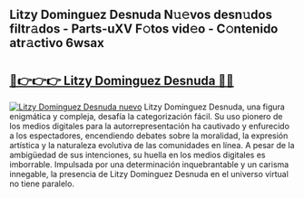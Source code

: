 ## Litzy Dominguez Desnuda N𝚞𝚎vos desn𝚞dos filtr𝚊dos - Parts-uXV F𝚘tos vid𝚎o - C𝚘ntenido atr𝚊ctivo 6wsax

# <h2><a href="http://mb6qipm.tromn.icu/?c=Litzy+Dominguez+Desnuda">🔗👉👉👉 Litzy Dominguez Desnuda 🔗🔗</a></h2>

[![Litzy Dominguez Desnuda nuevo](https://i.imgur.com/pEAQMta.gif)](http://mb6qipm.tromn.icu/?c=Litzy+Dominguez+Desnuda)
Litzy Dominguez Desnuda, una figura enigmática y compleja, desafía la categorización fácil. Su uso pionero de los medios digitales para la autorrepresentación ha cautivado y enfurecido a los espectadores, encendiendo debates sobre la moralidad, la expresión artística y la naturaleza evolutiva de las comunidades en línea. A pesar de la ambigüedad de sus intenciones, su huella en los medios digitales es imborrable. Impulsada por una determinación inquebrantable y un carisma innegable, la presencia de Litzy Dominguez Desnuda en el universo virtual no tiene paralelo.
